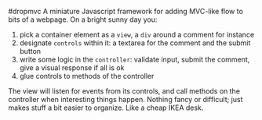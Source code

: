 #dropmvc
A miniature Javascript framework for adding MVC-like flow to bits of a webpage. On a bright sunny day you: 

1. pick a container element as a `view`, a `div` around a comment for instance
1. designate `controls` within it: a textarea for the comment and the submit button
1. write some logic in the `controller`: validate input, submit the comment, give a visual response if all is ok
1. glue controls to methods of the controller

The view will listen for events from its controls, and call methods on the controller when interesting things happen. Nothing fancy or difficult; just makes stuff a bit easier to organize. Like a cheap IKEA desk.
